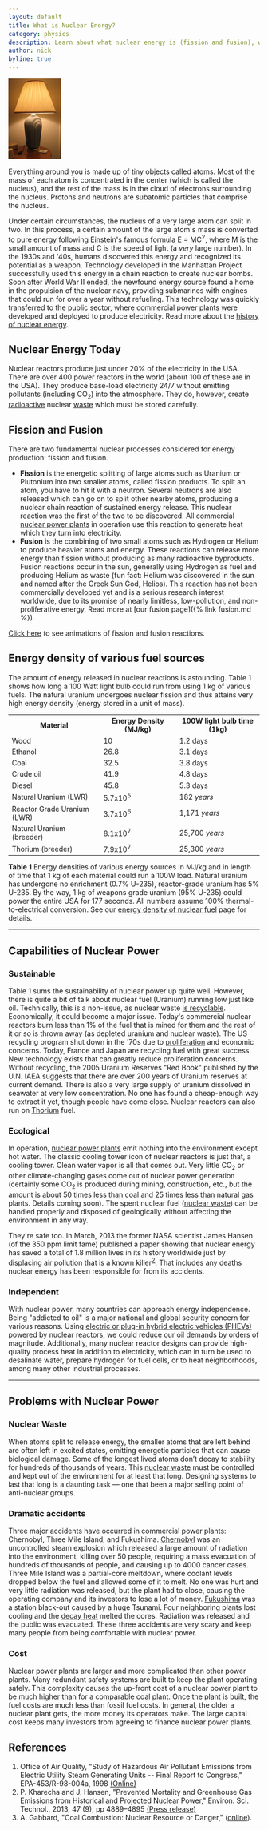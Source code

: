 ```yaml
---
layout: default
title: What is Nuclear Energy?
category: physics
description: Learn about what nuclear energy is (fission and fusion), were it comes from, and how it is harnessed. Also discusses basic pros and cons of nuclear reactors.
author: nick
byline: true
---
```


<div class="row">
<div class="col-md-8" markdown="1">

<div class="float-end"><img src="img/lamp.jpg" alt="A lamp" title="A Lamp" /></div>

Everything around you is made up of tiny objects called atoms. Most of the mass of each atom is
concentrated in the center (which is called the nucleus), and the rest of the mass is in the cloud
of electrons surrounding the nucleus. Protons and neutrons are subatomic particles that comprise the
nucleus. 

Under certain circumstances, the nucleus of a very large atom can split in two. In this process, a
certain amount of the large atom's mass is converted to pure energy following Einstein's famous
formula E = MC<sup>2</sup>, where M is the small amount of mass and C is the speed of light (a
*very* large number). In the 1930s and '40s, humans discovered this energy and recognized its
potential as a weapon. Technology developed in the Manhattan Project successfully used this energy
in a chain reaction to create nuclear bombs. Soon after World War II ended, the newfound energy
source found a home in the propulsion of the nuclear navy, providing submarines with engines that
could run for over a year without refueling. This technology was quickly transferred to the public
sector, where commercial power plants were developed and deployed to produce electricity. Read more
about the <a href="{% link history.md %}"> history of nuclear energy</a>. 

## Nuclear Energy Today

Nuclear reactors produce just under 20% of the electricity in the USA. There are over 400 power
reactors in the world (about 100 of these are in the USA). They produce base-load electricity 24/7
without emitting pollutants (including CO<sub>2</sub>) into the atmosphere. They do, however, create
<a href="{% link radioactivity.md %}">radioactive</a> nuclear <a
href="{% link waste.md %}">waste</a> which must be stored carefully. 

</div>

</div>

<div class="row">
<div class="col-md-6" markdown="1">
<a name="components"></a> 

## Fission and Fusion

There are two fundamental nuclear processes considered for energy production: fission and fusion. 

* **Fission** is the energetic splitting of large atoms such as Uranium or Plutonium into two
  smaller atoms, called fission products. To split an atom, you have to hit it with a neutron.
  Several neutrons are also released which can go on to split other nearby atoms, producing a nuclear
  chain reaction of sustained energy release. This nuclear reaction was the first of the two to be
  discovered. All commercial <a href="{% link reactors.md %}">nuclear power plants</a> in operation
  use this reaction to generate heat which they turn into electricity.
* **Fusion** is the combining of two small atoms such as Hydrogen or Helium to produce heavier atoms
  and energy. These reactions can release more energy than fission without producing as many
  radioactive byproducts. Fusion reactions occur in the sun, generally using Hydrogen as fuel and
  producing Helium as waste (fun fact: Helium was discovered in the sun and named after the Greek Sun
  God, Helios). This reaction has not been commercially developed yet and is a serious research
  interest worldwide, due to its promise of nearly limitless, low-pollution, and non-proliferative
  energy. Read more at [our fusion page]({% link fusion.md %}).

          
<a href="{% link reaction-animations.md %}">Click here</a> to see animations of fission and fusion reactions. 

</div>
<div class="col-md-6" markdown="1">

## Energy density of various fuel sources

The amount of energy released in nuclear reactions is astounding. Table 1 shows how long a 100 Watt
light bulb could run from using 1 kg of various fuels. The natural uranium undergoes nuclear fission
and thus attains very high energy density (energy stored in a unit of mass).

<table class="table table-striped">
<tr><th>Material</th><th >Energy Density (MJ/kg)</th><th >100W light bulb time (1kg)</th></tr>
<tr><td>Wood</td><td>10</td><td>1.2 days</td></tr>
<tr><td>Ethanol</td><td>26.8</td><td>3.1 days</td></tr>
<tr><td>Coal</td><td>32.5</td><td>3.8 days</td></tr>
<tr><td>Crude oil</td><td>41.9</td><td>4.8 days</td></tr>
<tr><td>Diesel</td><td>45.8</td><td>5.3 days</td></tr>
<tr><td>Natural Uranium (LWR)</td><td>5.7x10<sup>5</sup></td><td>182 <em>years</em></td></tr>
<tr><td>Reactor Grade Uranium (LWR)</td><td>3.7x10<sup>6</sup></td><td>1,171 <em>years</em></td></tr>
<tr><td>Natural Uranium (breeder)</td><td>8.1x10<sup>7</sup></td><td>25,700 <em>years</em></td></tr>
<tr><td>Thorium (breeder)</td><td>7.9x10<sup>7</sup></td><td>25,300 <em>years</em></td></tr>
</table>
<p class="caption"><strong>Table 1</strong> Energy densities of various energy sources in MJ/kg and
in length of time that 1 kg of each material could run a 100W load. Natural uranium has undergone no
enrichment (0.7% U-235), reactor-grade uranium has 5% U-235. By the way, 1 kg of weapons grade
uranium (95% U-235) could power the entire USA for 177 seconds. All numbers assume 100%
thermal-to-electrical conversion. See our <a href="{% link energy-density.md %}">energy
density of nuclear fuel</a> page for details.</p>   
</div>
</div>

<hr/>
<div class="row">
<h2 class="text-center">Capabilities of Nuclear Power</h2>
<div class="col-md-4" markdown="1">
<h3 class="text-center">Sustainable</h3>

Table 1 sums the sustainability of nuclear power up quite well. However, there is quite a bit of
talk about nuclear fuel (Uranium) running low just like oil. Technically, this is a non-issue, as
nuclear waste <a href="{% link recycling.md %}">is recyclable</a>. Economically, it could become a
major issue. Today's commercial nuclear reactors burn less than 1% of the fuel that is mined for
them and the rest of it or so is thrown away (as depleted uranium and nuclear waste). The US
recycling program shut down in the '70s due to <a
href="{% link non-proliferation.md %}">proliferation</a> and economic concerns. Today, France and Japan
are recycling fuel with great success. New technology exists that can greatly reduce proliferation
concerns. Without recycling, the 2005 Uranium Reserves "Red Book" published by the U.N. IAEA
suggests that there are over 200 years of Uranium reserves at current demand. There is also a very
large supply of uranium dissolved in seawater at very low concentration. No one has found a
cheap-enough way to extract it yet, though people have come close. Nuclear reactors can also run on
<a href="{% link thorium.md %}">Thorium</a> fuel. 
</div>

<div class="col-md-4" markdown="1">
<h3 class="text-center">Ecological</h3>


In operation, <a href="{% link reactors.md %}">nuclear power plants</a> emit nothing into the
environment except hot water. The classic cooling tower icon of nuclear reactors is just that, a
cooling tower. Clean water vapor is all that comes out. Very little CO<sub>2</sub> or other
climate-changing gases come out of nuclear power generation (certainly some CO<sub>2</sub> is
produced during mining, construction, etc., but the amount is about 50 times less than coal and 25
times less than natural gas plants. Details coming soon). The spent nuclear fuel (<a
href="{% link waste.md %}">nuclear waste</a>) can be handled properly and disposed of geologically
without affecting the environment in any way. 

They're safe too. In March, 2013 the former NASA scientist James Hansen (of the 350 ppm limit fame)
published a paper showing that nuclear energy has saved a total of 1.8 million lives in its history
worldwide just by displacing air pollution that is a known killer<sup><a
href="{% link nuclear-energy.md %}#references">2</a></sup>. That includes any deaths nuclear energy has
been responsible for from its accidents. 
</div>

<div class="col-md-4" markdown="1">
<h3 class="text-center">Independent</h3>

With nuclear power, many countries can approach energy independence. Being &quot;addicted to
oil&quot; is a major national and global security  concern for various reasons. Using <a
href="{% link phev.md %}">electric or plug-in hybrid electric vehicles (PHEVs)</a> powered by
nuclear reactors, we could reduce our oil demands by orders of magnitude. Additionally, many nuclear
reactor designs can provide high-quality process heat in addition to electricity, which can in turn
be used to desalinate water, prepare hydrogen for fuel cells, or to heat neighborhoods, among many
other industrial processes. 
 
          
</div> 
</div>

<hr/>


<div class="row">
<h2 class="text-center">Problems with Nuclear Power</h2>
<div class="col-md-4" markdown="1">
<h3 class="text-center">Nuclear Waste</h3>

When atoms split to release energy, the smaller atoms that are left behind are often left in excited
states, emitting energetic particles that can cause biological damage. Some of the longest lived
atoms don&rsquo;t decay to stability for hundreds of thousands of years. This <a
href="{% link waste.md %}">nuclear waste</a> must be controlled and kept out of the environment for
at least that long. Designing systems to last that long is a daunting task &mdash; one that been a
major selling point of anti-nuclear groups. 

</div>

<div class="col-md-4" markdown="1">
<h3 class="text-center">Dramatic accidents</h3>
Three major accidents have occurred in commercial power plants: Chernobyl, Three Mile Island, and
Fukushima. <a href="{% link chernobyl-main.html %}">Chernobyl</a> was an uncontrolled steam explosion which released a
large amount of radiation into the environment, killing over 50 people, requiring a mass evacuation
of hundreds of thousands of people, and causing up to 4000 cancer cases. Three Mile Island was a
partial-core meltdown, where coolant levels dropped below the fuel and allowed some of it to melt.
No one was hurt and very little radiation was released, but the plant had to close, causing the
operating company and its investors to lose a lot of money. <a
href="{% link fukushima.html %}">Fukushima</a> was a station black-out caused by a huge Tsunami. Four
neighboring plants lost cooling and the <a href="{% link decay-heat.html %}">decay heat</a> melted the
cores. Radiation was released and the public was evacuated. These three accidents are very scary and
keep many people from being comfortable with nuclear power. 

</div>

<div class="col-md-4" markdown="1">
<h3 class="text-center">Cost</h3>
Nuclear power plants are larger and more complicated than other power plants. Many redundant safety
systems are built to keep the plant operating safely. This complexity causes the up-front cost of a
nuclear power plant to be much higher than for a comparable coal plant. Once the plant is built, the
fuel costs are much less than fossil fuel costs. In general, the older a nuclear plant gets, the
more money its operators make. The large capital cost keeps many investors from agreeing to finance
nuclear power plants. 

</div>

</div>

<div class="row">
<div class="col-md-12" markdown="1">
<h2>References</h2>

1. Office of Air Quality, "Study of Hazardous Air Pollutant Emissions from Electric Utility Steam Generating Units -- Final Report to Congress," EPA-453/R-98-004a, 1998 <a href="https://www.epa.gov/mats/study-hazardous-air-pollutant-emissions-electric-utility-steam-generating-units-final-report">(Online)</a>
2. P. Kharecha and J. Hansen, "Prevented Mortality and Greenhouse Gas Emissions from Historical and Projected Nuclear Power," Environ. Sci. Technol., 2013, 47 (9), pp 4889–4895 <a href="http://pubs.acs.org/doi/abs/10.1021/es3051197">(Press release)</a>
3. A. Gabbard, &quot;Coal Combustion: Nuclear Resource or Danger,&quot; (<a href="https://www.nrc.gov/docs/ML0932/ML093280447.pdf">online</a>). 

</div>
</div>
